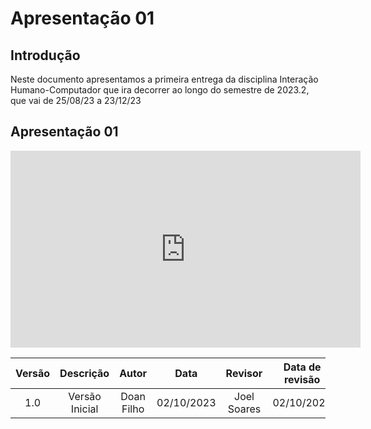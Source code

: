 # **Apresentação 01** 

## Introdução 
Neste documento apresentamos a primeira entrega da disciplina Interação Humano-Computador que ira decorrer ao longo do semestre de 2023.2, que vai de 25/08/23 a 23/12/23




## **Apresentação 01**
<iframe width="560" height="315" src="https://www.youtube.com/embed/bwlY-2RxFxU?si=EV0e5TgiylBSF_HV" title="YouTube video player" frameborder="0" allow="accelerometer; autoplay; clipboard-write; encrypted-media; gyroscope; picture-in-picture; web-share" allowfullscreen></iframe>

| Versão |          Descrição              |     Autor      |      Data      |   Revisor     |    Data de revisão    |  
|:------:|:-------------------------------:|:--------------:|:--------------:|:-------------:|:---------------------:|
|  1.0   | Versão Inicial|   Doan Filho  |   02/10/2023   | Joel Soares |  02/10/2023  |
